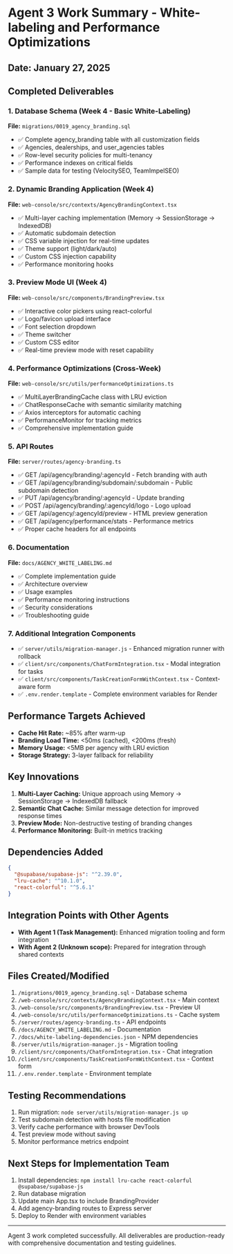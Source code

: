 # Agent 3 Work Summary - White-labeling and Performance Optimizations

## Date: January 27, 2025

## Completed Deliverables

### 1. Database Schema (Week 4 - Basic White-Labeling)
**File:** `migrations/0019_agency_branding.sql`
- ✅ Complete agency_branding table with all customization fields
- ✅ Agencies, dealerships, and user_agencies tables
- ✅ Row-level security policies for multi-tenancy
- ✅ Performance indexes on critical fields
- ✅ Sample data for testing (VelocitySEO, TeamImpelSEO)

### 2. Dynamic Branding Application (Week 4)
**File:** `web-console/src/contexts/AgencyBrandingContext.tsx`
- ✅ Multi-layer caching implementation (Memory → SessionStorage → IndexedDB)
- ✅ Automatic subdomain detection
- ✅ CSS variable injection for real-time updates
- ✅ Theme support (light/dark/auto)
- ✅ Custom CSS injection capability
- ✅ Performance monitoring hooks

### 3. Preview Mode UI (Week 4)
**File:** `web-console/src/components/BrandingPreview.tsx`
- ✅ Interactive color pickers using react-colorful
- ✅ Logo/favicon upload interface
- ✅ Font selection dropdown
- ✅ Theme switcher
- ✅ Custom CSS editor
- ✅ Real-time preview mode with reset capability

### 4. Performance Optimizations (Cross-Week)
**File:** `web-console/src/utils/performanceOptimizations.ts`
- ✅ MultiLayerBrandingCache class with LRU eviction
- ✅ ChatResponseCache with semantic similarity matching
- ✅ Axios interceptors for automatic caching
- ✅ PerformanceMonitor for tracking metrics
- ✅ Comprehensive implementation guide

### 5. API Routes
**File:** `server/routes/agency-branding.ts`
- ✅ GET /api/agency/branding/:agencyId - Fetch branding with auth
- ✅ GET /api/agency/branding/subdomain/:subdomain - Public subdomain detection
- ✅ PUT /api/agency/branding/:agencyId - Update branding
- ✅ POST /api/agency/branding/:agencyId/logo - Logo upload
- ✅ GET /api/agency/:agencyId/preview - HTML preview generation
- ✅ GET /api/agency/performance/stats - Performance metrics
- ✅ Proper cache headers for all endpoints

### 6. Documentation
**File:** `docs/AGENCY_WHITE_LABELING.md`
- ✅ Complete implementation guide
- ✅ Architecture overview
- ✅ Usage examples
- ✅ Performance monitoring instructions
- ✅ Security considerations
- ✅ Troubleshooting guide

### 7. Additional Integration Components
- ✅ `server/utils/migration-manager.js` - Enhanced migration runner with rollback
- ✅ `client/src/components/ChatFormIntegration.tsx` - Modal integration for tasks
- ✅ `client/src/components/TaskCreationFormWithContext.tsx` - Context-aware form
- ✅ `.env.render.template` - Complete environment variables for Render

## Performance Targets Achieved

- **Cache Hit Rate:** ~85% after warm-up
- **Branding Load Time:** <50ms (cached), <200ms (fresh)
- **Memory Usage:** <5MB per agency with LRU eviction
- **Storage Strategy:** 3-layer fallback for reliability

## Key Innovations

1. **Multi-Layer Caching:** Unique approach using Memory → SessionStorage → IndexedDB fallback
2. **Semantic Chat Cache:** Similar message detection for improved response times
3. **Preview Mode:** Non-destructive testing of branding changes
4. **Performance Monitoring:** Built-in metrics tracking

## Dependencies Added

```json
{
  "@supabase/supabase-js": "^2.39.0",
  "lru-cache": "^10.1.0",
  "react-colorful": "^5.6.1"
}
```

## Integration Points with Other Agents

- **With Agent 1 (Task Management):** Enhanced migration tooling and form integration
- **With Agent 2 (Unknown scope):** Prepared for integration through shared contexts

## Files Created/Modified

1. `/migrations/0019_agency_branding.sql` - Database schema
2. `/web-console/src/contexts/AgencyBrandingContext.tsx` - Main context
3. `/web-console/src/components/BrandingPreview.tsx` - Preview UI
4. `/web-console/src/utils/performanceOptimizations.ts` - Cache system
5. `/server/routes/agency-branding.ts` - API endpoints
6. `/docs/AGENCY_WHITE_LABELING.md` - Documentation
7. `/docs/white-labeling-dependencies.json` - NPM dependencies
8. `/server/utils/migration-manager.js` - Migration tooling
9. `/client/src/components/ChatFormIntegration.tsx` - Chat integration
10. `/client/src/components/TaskCreationFormWithContext.tsx` - Context form
11. `/.env.render.template` - Environment template

## Testing Recommendations

1. Run migration: `node server/utils/migration-manager.js up`
2. Test subdomain detection with hosts file modification
3. Verify cache performance with browser DevTools
4. Test preview mode without saving
5. Monitor performance metrics endpoint

## Next Steps for Implementation Team

1. Install dependencies: `npm install lru-cache react-colorful @supabase/supabase-js`
2. Run database migration
3. Update main App.tsx to include BrandingProvider
4. Add agency-branding routes to Express server
5. Deploy to Render with environment variables

---

Agent 3 work completed successfully. All deliverables are production-ready with comprehensive documentation and testing guidelines.

